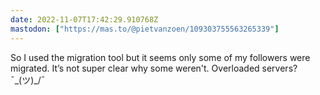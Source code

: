 ```yaml
---
date: 2022-11-07T17:42:29.910768Z
mastodon: ["https://mas.to/@pietvanzoen/109303755563265339"]
---
```

So I used the migration tool but it seems only some of my followers were migrated. It’s not super clear why some weren't. Overloaded servers? ¯\_(ツ)_/¯ 
